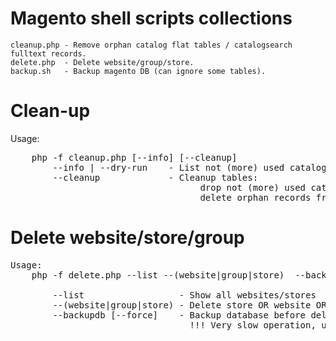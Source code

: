 Magento shell scripts collections
=================================

    cleanup.php - Remove orphan catalog flat tables / catalogsearch fulltext records.
    delete.php  - Delete website/group/store.
    backup.sh   - Backup magento DB (can ignore some tables).


Clean-up
========
Usage:
<pre>
    php -f cleanup.php [--info] [--cleanup]
        --info | --dry-run    - List not (more) used catalog_(category|store)_flat tables,
        --cleanup             - Cleanup tables:
                                    drop not (more) used catalog_(category|store)_flat tables,
                                    delete orphan records from catalogsearch_(fulltext|results)
</pre>

Delete website/store/group
==========================
<pre>
Usage:
    php -f delete.php --list --(website|group|store) <id> --backupdb --cleanup

        --list                  - Show all websites/stores
        --(website|group|store) - Delete store OR website OR website group with <id> ID (exclusive OR)
        --backupdb [--force]    - Backup database before delete store,website or group
                                  !!! Very slow operation, use backup.sh/mysqldump instead of Mage::Backup.
</pre>


